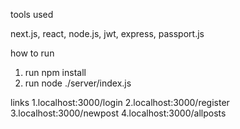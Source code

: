 tools used

next.js, react, node.js, jwt, express, passport.js

how to run
1. run npm install
2. run node ./server/index.js

links
1.localhost:3000/login
2.localhost:3000/register
3.localhost:3000/newpost
4.localhost:3000/allposts